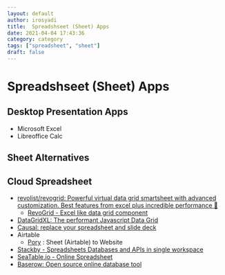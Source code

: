 ```yaml
---
layout: default
author: irosyadi
title:  Spreadshseet (Sheet) Apps
date: 2021-04-04 17:43:36
category: category
tags: ["spreadsheet", "sheet"]
draft: false
---
```


# Spreadshseet (Sheet) Apps

## Desktop Presentation Apps
- Microsoft Excel
- Libreoffice Calc

## Sheet Alternatives


## Cloud Spreadsheet
- [revolist/revogrid: Powerful virtual data grid smartsheet with advanced customization. Best features from excel plus incredible performance 🔋](https://github.com/revolist/revogrid)
    - [RevoGrid - Excel like data grid component](https://revolist.github.io/revogrid/)
- [DataGridXL: The performant Javascript Data Grid](https://www.datagridxl.com/)
- [Causal: replace your spreadsheet and slide deck](https://www.causal.app/)
- Airtable
  - [Pory](https://pory.io/) : Sheet (Airtable) to Website
- [Stackby - Spreadsheets Databases and APIs in single workspace](https://stackby.com/)
- [SeaTable.io - Online Spreadsheet](https://seatable.io/en/)
- [Baserow: Open source online database tool](https://baserow.io/)




